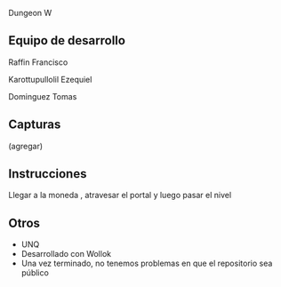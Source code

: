 Dungeon W

## Equipo de desarrollo
Raffin Francisco 
   
Karottupullolil  Ezequiel  

Dominguez Tomas 

## Capturas

(agregar)

##  Instrucciones
Llegar a la moneda , atravesar el portal y  luego pasar el nivel 


## Otros

- UNQ
- Desarrollado con Wollok
- Una vez terminado, no tenemos problemas en que el repositorio sea público 
